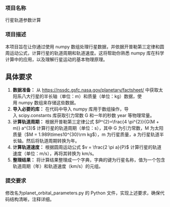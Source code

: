 ### 项目名称
行星轨道参数计算
### 项目描述
本项目旨在让你通过使用 numpy 数组处理行星数据，并依据开普勒第三定律和圆周运动公式，计算行星的轨道周期和轨道速度。这将帮助你熟悉 numpy 库在科学计算中的应用，以及理解行星运动的基本物理原理。
## 具体要求
1. **数据准备：** 从 https://nssdc.gsfc.nasa.gov/planetary/factsheet/ 中获取太阳系八大行星的半长轴（单位：m）和质量（单位：kg）数据，使用 numpy 数组来存储这些数据。
2. **导入必要的库：** 在代码中导入 numpy 库用于数组操作，导入 scipy.constants 库获取引力常数 G 和一年的秒数 year 等物理常量。
3. **计算轨道周期：** 根据开普勒第三定律公式 $P^{2}=\frac{4 \pi^{2}}{G(M + m)} a^{3}$ 计算行星的轨道周期（单位：s），其中 G 为引力常数，M 为太阳质量（$M = 1.989\times10^{30}\rm kg$），m 为行星质量，a 为行星轨道半长轴。然后将轨道周期转换为年。
4. **计算轨道速度：** 根据圆周运动公式 $v = \frac{2 \pi a}{P}$ 计算行星的轨道速度（单位：m/s），再将其转换为 km/s。
5. **整理结果：** 将计算结果整理成一个字典，字典的键为行星名称，值为一个包含轨道周期（年）和轨道速度（km/s）的元组。

### 提交要求
修改名为planet_orbital_parameters.py 的 Python 文件，实现上述要求，确保代码结构清晰，注释详细。
